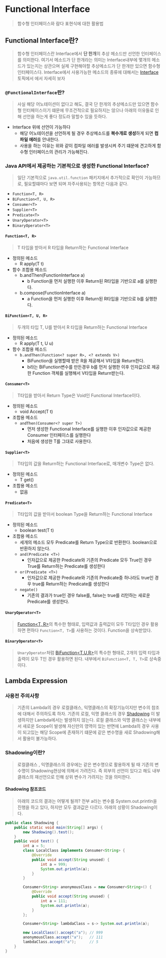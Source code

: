 # Functional Interface

> 함수형 인터페이스와 람다 표현식에 대한 활용법

## Functional Interface란?

> 함수형 인터페이스란 Interface에서 **단 한개**의 추상 메소드만 선언한 인터페이스를 의미한다.
> 여기서 메소드가 단 한개라는 의미는 Interface내부에 몇개의 메소드가 있는지는 상관으며 실제 구현해야할 추상메소드가 단 한개만 있으면 함수형 인터페이스다.
> Interface에서 사용가능한 메소드의 종류에 대해서는 [Interface](./Interface.md)토픽에서 에서 자세히 보자

### `@FunctionalInterface`란?

> 사실 해당 어노테이션이 없다고 해도, 결국 단 한개의 추상메소드만 있으면 함수형 인터페이스이기 떄문에
> 무조건적으로 필요하지는 않으나 아래의 이유들로 인해 선언을 하는게 좋다 정도라 말할수 있을 듯하다.

- Interface 위에 선언이 가능하다
  - 해당 어노테이션을 선언하게 될 경우 추상메소드를 **복수개로 생성**하게 되면 **컴파일 에러**를 안내한다.
  - 사용을 하는 이유는 위와 같이 컴파일 에러를 발생시켜 주기 떄문에 견고하게 함수형 인터페이스의 관리가 가능해진다.

### Java API에서 제공하는 기본적으로 생성한 Functional Interface?

> 일단 기본적으로 `java.util.function` 패키지에서 추가적으로 확인이 가능하므로, 필요할떄마다 보면 되며 자주사용되는 항목은 다음과 같다.

- `Function<T, R>`
- `BiFunction<T, U, R>`
- `Consumer<T>`
- `Supplier<T>`
- `Predicate<T>`
- `UnaryOperator<T>`
- `BinaryOperator<T>`

#### `Function<T, R>`

> T 타입을 받아서 R 타입을 Return하는 Functional Interface

- 정의된 메소드
  - R apply(T t)
- 함수 조합용 메소드
  - b.andThen(FunctionInterface a)
    - b Function을 먼저 실행한 이후 Return된 R타입을 기반으로 a를 실행한다.
  - b.compose(FunctionInterface a)
    - a Function을 먼저 실행한 이후 Return된 R타입을 기반으로 b를 실행한다.

#### `BiFunction<T, U, R>`

> 두개의 타입 T, U를 받아서 R 타입을 Return하는 Functional Interface

- 정의된 메소드
  - R apply(T t, U u)
- 함수 조합용 메소드
  - `b.andThen(Function<? super R>, <? extends V>)`
    - BiFunction을 실행할때 받은 R을 제공해서 V타입을 Return한다.
    - b라는 BiFunction변수를 만든경우 b를 먼저 실행한 이후 인자값으로 제공한 Function 객체를 실행해서 V타입을 Return받는다.

#### `Consumer<T>`

> T타입을 받아서 Return Type은 Void인 Functional Interface이다.

- 정의된 메소드
  - void Accept(T t)
- 조합용 메소드
  - `andThen(Consumer<? super T>)`
    - 먼저 생성한 Functional Interface를 실행한 이후 인자값으로 제공한 Consumer 인터페이스를 실행한다
    - 처음에 생성한 T를 그대로 사용한다.

#### `Supplier<T>`

> T타입의 값을 Return하는 Functional Interface로, 매개변수 Type은 없다.

- 정의된 메소드
  - T get()
- 조합용 메소드
  - 없음

#### `Predicate<T>`

> T타입의 값을 받아서 boolean Type을 Return하는 Functional Interface

- 정의된 메소드
  - boolean test(T t)
- 조합용 메소드
  - 세개의 메소드 모두 Predicate<T>를 Return Type으로 반환한다. boolean으로 반환하지 않는다.
  - `and(Predicate <T>)`
    - 인자값으로 제공한 Predicate와 기존의 Predicate 모두 True인 경우 True를 Return하는 Predicate를 생성한다
  - `or(Predicate <T>)`
    - 인자값으로 제공한 Predicate와 기존의 Predicate중 하나라도 true인 경우 true를 Return하는 Predicate를 생성한다
  - `negate()`
    - 기존의 결과가 true인 경우 false를, false는 true를 리턴하는 새로운 Predicate를 생성한다.

#### `UnaryOperator<T>`

> [Function<T, R>](#functiont-r)의 특수한 형태로, 입력값과 출력값이 모두 T타입인 경우 활용하면 편하다
> `Function<T, T>`를 사용하는 것이다. Function을 상속받았다.

#### `BinaryOperator<T>`

> `UnaryOperator`처럼 [BiFunction<T,U,R>](#bifunctiont-u-r)의 특수한 형태로, 2개의 입력 타입과 출력이 모두 T인 경우 활용하면 된다.
> 내부에서 `BiFunction<T, T, T>`로 상속중이다.

## Lambda Expression

### 사용전 주의사항

> 기존의 Lambda의 경우 로컬클래스, 익명클래스의 확장기능이지만 변수의 참조에 대해서 주의하도록 하자.
> 기존의 로컬, 익명 클래스의 경우 [Shadowing](#shadowing이란) 이 발생하지만 Lambda에서는 발생하지 않는다.
> 로컬 클래스와 익명 클래스는 내부에서 새로운 Scope이 발생해 자신만의 영역이 있는 반면에 Lambda의 경우 사용이 되고있는 해당 Scope에 존재하기 떄문에 같은 변수명을 새로 Shadowing해서 활용이 불가능하다.

### Shadowing이란?

> 로컬클래스 , 익명클래스의 경우에는 같은 변수명으로 활용하게 될 때 기존의 변수명이 Shadowing현상에 의해서 가려진다.
> 즉 외부의 선언이 있다고 해도 내부 클래스의 재선언으로 인해 상위 변수가 가려지는 것을 의미한다.

#### Shadowing 참조코드

> 아래의 코드의 결과는 어떻게 될까?
> 전부 a라는 변수를 System.out.println을 진행을 하고 있다, 하지만 모두 결과값은 다르다.
> 아래의 상황이 Shadowing이다.

```java
public class Shadowing {
	public static void main(String[] args) {
		new Shadowing().test();
	}
	public void test() {
		int a = 5;
		class LocalClass implements Consumer<String> {
			@Override
			public void accept(String unused) {
				int a = 999;
				System.out.println(a);
			}
		}

		Consumer<String> anonymousClass = new Consumer<String>() {
			@Override
			public void accept(String unused) {
				int a = 111;
				System.out.println(a);
			}
		};

		Consumer<String> lambdaClass = s-> System.out.println(a);

		new LocalClass().accept("a"); // 999
		anonymousClass.accept("a");   // 111
		lambdaClass.accept("a");      // 5
	}
}
```
